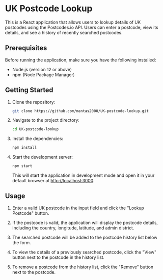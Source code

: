 # UK Postcode Lookup

This is a React application that allows users to lookup details of UK postcodes using the Postcodes.io API. Users can enter a postcode, view its details, and see a history of recently searched postcodes.

## Prerequisites

Before running the application, make sure you have the following installed:

- Node.js (version 12 or above)
- npm (Node Package Manager)

## Getting Started

1. Clone the repository:

   ```bash
   git clone https://github.com/mantas2000/UK-postcode-lookup.git
   ```

2. Navigate to the project directory:

   ```bash
   cd UK-postcode-lookup
   ```

3. Install the dependencies:

   ```bash
   npm install
   ```

4. Start the development server:

   ```bash
   npm start
   ```

   This will start the application in development mode and open it in your default browser at [http://localhost:3000](http://localhost:3000).

## Usage

1. Enter a valid UK postcode in the input field and click the "Lookup Postcode" button.

2. If the postcode is valid, the application will display the postcode details, including the country, longitude, latitude, and admin district.

3. The searched postcode will be added to the postcode history list below the form.

4. To view the details of a previously searched postcode, click the "View" button next to the postcode in the history list.

5. To remove a postcode from the history list, click the "Remove" button next to the postcode.
